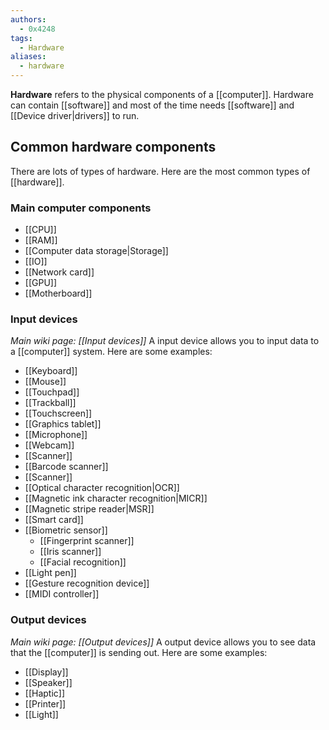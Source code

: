 ```yaml
---
authors: 
  - 0x4248
tags:
  - Hardware
aliases:
  - hardware
---
```

**Hardware** refers to the physical components of a [[computer]]. Hardware can contain [[software]] and most of the time needs [[software]] and [[Device driver|drivers]] to run. 
## Common hardware components
There are lots of types of hardware. Here are the most common types of [[hardware]].
### Main computer components
- [[CPU]]
- [[RAM]]
- [[Computer data storage|Storage]]
- [[IO]]
- [[Network card]]
- [[GPU]]
- [[Motherboard]]
### Input devices
*Main wiki page: [[Input devices]]*
A input device allows you to input data to a [[computer]] system. Here are some examples:
- [[Keyboard]]
- [[Mouse]]
- [[Touchpad]]
- [[Trackball]]
- [[Touchscreen]]
- [[Graphics tablet]]
- [[Microphone]]
- [[Webcam]]
- [[Scanner]]
- [[Barcode scanner]]
- [[Scanner]]
- [[Optical character recognition|OCR]]
- [[Magnetic ink character recognition|MICR]]
- [[Magnetic stripe reader|MSR]]
- [[Smart card]]
- [[Biometric sensor]]
	- [[Fingerprint scanner]]
	- [[Iris scanner]]
	- [[Facial recognition]]
- [[Light pen]]
- [[Gesture recognition device]]
- [[MIDI controller]]
### Output devices
*Main wiki page: [[Output devices]]*
A output device allows you to see data that the [[computer]] is sending out. Here are some examples:
- [[Display]]
- [[Speaker]]
- [[Haptic]]
- [[Printer]]
- [[Light]]